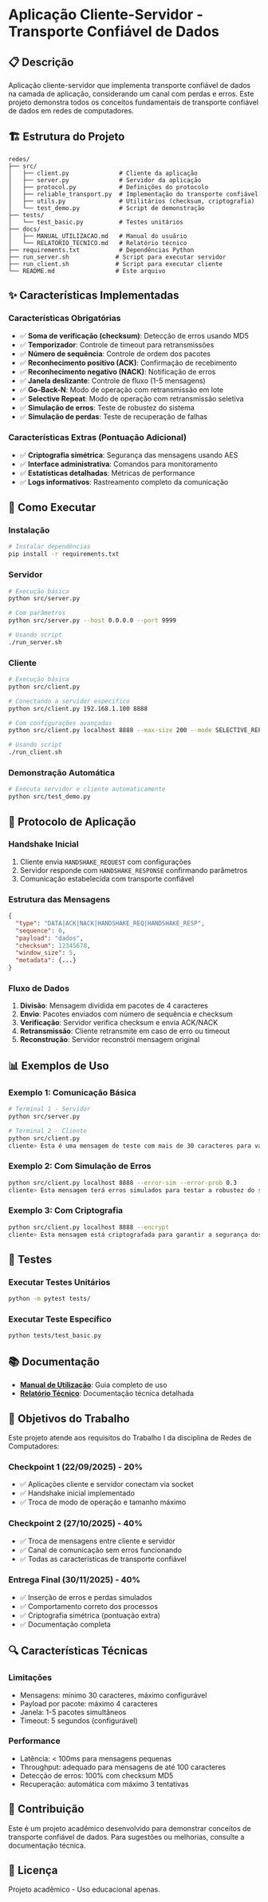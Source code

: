# Aplicação Cliente-Servidor - Transporte Confiável de Dados

## 📋 Descrição
Aplicação cliente-servidor que implementa transporte confiável de dados na camada de aplicação, considerando um canal com perdas e erros. Este projeto demonstra todos os conceitos fundamentais de transporte confiável de dados em redes de computadores.

## 🏗️ Estrutura do Projeto
```
redes/
├── src/
│   ├── client.py              # Cliente da aplicação
│   ├── server.py              # Servidor da aplicação
│   ├── protocol.py            # Definições do protocolo
│   ├── reliable_transport.py  # Implementação do transporte confiável
│   ├── utils.py               # Utilitários (checksum, criptografia)
│   └── test_demo.py           # Script de demonstração
├── tests/
│   └── test_basic.py          # Testes unitários
├── docs/
│   ├── MANUAL_UTILIZACAO.md   # Manual do usuário
│   └── RELATORIO_TECNICO.md   # Relatório técnico
├── requirements.txt           # Dependências Python
├── run_server.sh             # Script para executar servidor
├── run_client.sh             # Script para executar cliente
└── README.md                 # Este arquivo
```

## ✨ Características Implementadas

### Características Obrigatórias
- ✅ **Soma de verificação (checksum)**: Detecção de erros usando MD5
- ✅ **Temporizador**: Controle de timeout para retransmissões
- ✅ **Número de sequência**: Controle de ordem dos pacotes
- ✅ **Reconhecimento positivo (ACK)**: Confirmação de recebimento
- ✅ **Reconhecimento negativo (NACK)**: Notificação de erros
- ✅ **Janela deslizante**: Controle de fluxo (1-5 mensagens)
- ✅ **Go-Back-N**: Modo de operação com retransmissão em lote
- ✅ **Selective Repeat**: Modo de operação com retransmissão seletiva
- ✅ **Simulação de erros**: Teste de robustez do sistema
- ✅ **Simulação de perdas**: Teste de recuperação de falhas

### Características Extras (Pontuação Adicional)
- ✅ **Criptografia simétrica**: Segurança das mensagens usando AES
- ✅ **Interface administrativa**: Comandos para monitoramento
- ✅ **Estatísticas detalhadas**: Métricas de performance
- ✅ **Logs informativos**: Rastreamento completo da comunicação

## 🚀 Como Executar

### Instalação
```bash
# Instalar dependências
pip install -r requirements.txt
```

### Servidor
```bash
# Execução básica
python src/server.py

# Com parâmetros
python src/server.py --host 0.0.0.0 --port 9999

# Usando script
./run_server.sh
```

### Cliente
```bash
# Execução básica
python src/client.py

# Conectando a servidor específico
python src/client.py 192.168.1.100 8888

# Com configurações avançadas
python src/client.py localhost 8888 --max-size 200 --mode SELECTIVE_REPEAT --encrypt --error-sim

# Usando script
./run_client.sh
```

### Demonstração Automática
```bash
# Executa servidor e cliente automaticamente
python src/test_demo.py
```

## 🔧 Protocolo de Aplicação

### Handshake Inicial
1. Cliente envia `HANDSHAKE_REQUEST` com configurações
2. Servidor responde com `HANDSHAKE_RESPONSE` confirmando parâmetros
3. Comunicação estabelecida com transporte confiável

### Estrutura das Mensagens
```json
{
  "type": "DATA|ACK|NACK|HANDSHAKE_REQ|HANDSHAKE_RESP",
  "sequence": 0,
  "payload": "dados",
  "checksum": 12345678,
  "window_size": 5,
  "metadata": {...}
}
```

### Fluxo de Dados
1. **Divisão**: Mensagem dividida em pacotes de 4 caracteres
2. **Envio**: Pacotes enviados com número de sequência e checksum
3. **Verificação**: Servidor verifica checksum e envia ACK/NACK
4. **Retransmissão**: Cliente retransmite em caso de erro ou timeout
5. **Reconstrução**: Servidor reconstrói mensagem original

## 📊 Exemplos de Uso

### Exemplo 1: Comunicação Básica
```bash
# Terminal 1 - Servidor
python src/server.py

# Terminal 2 - Cliente
python src/client.py
cliente> Esta é uma mensagem de teste com mais de 30 caracteres para validar o protocolo.
```

### Exemplo 2: Com Simulação de Erros
```bash
python src/client.py localhost 8888 --error-sim --error-prob 0.3
cliente> Esta mensagem terá erros simulados para testar a robustez do sistema.
```

### Exemplo 3: Com Criptografia
```bash
python src/client.py localhost 8888 --encrypt
cliente> Esta mensagem está criptografada para garantir a segurança dos dados.
```

## 🧪 Testes

### Executar Testes Unitários
```bash
python -m pytest tests/
```

### Executar Teste Específico
```bash
python tests/test_basic.py
```

## 📚 Documentação

- **[Manual de Utilização](docs/MANUAL_UTILIZACAO.md)**: Guia completo de uso
- **[Relatório Técnico](docs/RELATORIO_TECNICO.md)**: Documentação técnica detalhada

## 🎯 Objetivos do Trabalho

Este projeto atende aos requisitos do Trabalho I da disciplina de Redes de Computadores:

### Checkpoint 1 (22/09/2025) - 20%
- ✅ Aplicações cliente e servidor conectam via socket
- ✅ Handshake inicial implementado
- ✅ Troca de modo de operação e tamanho máximo

### Checkpoint 2 (27/10/2025) - 40%
- ✅ Troca de mensagens entre cliente e servidor
- ✅ Canal de comunicação sem erros funcionando
- ✅ Todas as características de transporte confiável

### Entrega Final (30/11/2025) - 40%
- ✅ Inserção de erros e perdas simulados
- ✅ Comportamento correto dos processos
- ✅ Criptografia simétrica (pontuação extra)
- ✅ Documentação completa

## 🔍 Características Técnicas

### Limitações
- Mensagens: mínimo 30 caracteres, máximo configurável
- Payload por pacote: máximo 4 caracteres
- Janela: 1-5 pacotes simultâneos
- Timeout: 5 segundos (configurável)

### Performance
- Latência: < 100ms para mensagens pequenas
- Throughput: adequado para mensagens de até 100 caracteres
- Detecção de erros: 100% com checksum MD5
- Recuperação: automática com máximo 3 tentativas

## 🤝 Contribuição

Este é um projeto acadêmico desenvolvido para demonstrar conceitos de transporte confiável de dados. Para sugestões ou melhorias, consulte a documentação técnica.

## 📄 Licença

Projeto acadêmico - Uso educacional apenas.
